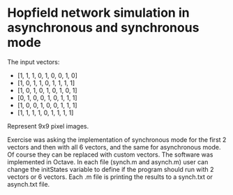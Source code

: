 # Hopfield network simulation in asynchronous and synchronous mode

The input vectors:

* [1, 1, 1, 0, 1, 0, 0, 1, 0]
* [1, 0, 1, 1, 0, 1, 1, 1, 1]
* [1, 0, 1, 0, 1, 0, 1, 0, 1]
* [0, 1, 0, 0, 1, 0, 1, 1, 1]
* [1, 0, 0, 1, 0, 0, 1, 1, 1]
* [1, 1, 1, 1, 0, 1, 1, 1, 1]

Represent 9x9 pixel images.

Exercise was asking the implementation of synchronous mode for the first 2 vectors and then with all 6 vectors, and the same for asynchronous mode.
Of course they can be replaced with custom vectors.
The software was implemented in Octave.
In each file (synch.m and asynch.m) user can change the initStates variable to define if the program should run with 2 vectors or 6 vectors.
Each .m file is printing the results to a synch.txt or asynch.txt file.
